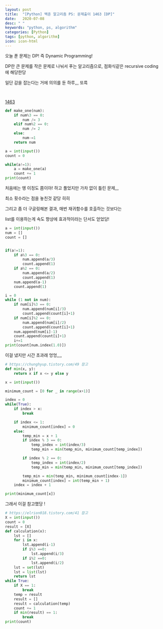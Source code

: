 ```yaml
---
layout: post
title:  "[Python] 백준 알고리즘 PS: 문제출이 1463 [DP]"
date:   2020-07-08
desc: " "
keywords: "python, ps, algorithm"
categories: [Python]
tags: [python, algorithm]
icon: icon-html
---
```



오늘 푼 문제는 DP! 즉 Dynamic Programming!

DP란 큰 문제를 작은 문제로 나눠서 푸는 알고리즘으로, 점화식같은 recursive coding 에 해당한당


일단 감을 잡는다는 거에 의의를 둔 하루,,, 또륵


<br>


[1463](https://www.acmicpc.net/problem/1463)

```python
def make_one(num):
    if num%3 == 0:
        num /= 3
    elif num%2 == 0:
        num /= 2
    else:
        num-=1
    return num

a = int(input())
count = 0

while(a!=1):
    a = make_one(a)
    count += 1
print(count)
```

처음에는 엥 이정도 쯤이야! 하고 풀었지만 가차 없이 틀린 문제,,,

최소 횟수라는 점을 놓친것 같당 히히

그리고 좀 더 구글링해본 결과, 매번 재귀함수를 호출하는 것보다는

list를 이용하는게 속도 향상에 효과적이라는 단서도 얻었당!


```python
a = int(input())
num = []
count = []


if(a!=1):
    if a%3 == 0:
        num.append(a/3)
        count.append(1)
    if a%2 == 0:
        num.append(a/2)
        count.append(1)
    num.append(a-1)
    count.append(1)

i = 0
while (1 not in num):
    if num[i]%3 == 0:
        num.append(num[i]/3)
        count.append(count[i]+1)
    if num[i]%2 == 0:
        num.append(num[i]/2)
        count.append(count[i]+1)
    num.append(num[i]-1)
    count.append(count[i]+1)
    i+=1
print(count[num.index(1.0)])
```

이걸 냈지만 시간 초과래 엉엉,,,,





```python
# https://chunghyup.tistory.com/49 참고
def min(x, y):
    return x if x <= y else y

x = int(input())

minimum_count = [0 for _ in range(x+1)]

index = 0
while(True):
    if index > x:
        break

    if index <= 1:
        minimum_count[index] = 0
    else:
        temp_min = x + 1
        if index % 3 == 0:
            temp_index = int(index/3)
            temp_min = min(temp_min, minimum_count[temp_index])

        if index % 2 == 0:
            temp_index = int(index/2)
            temp_min = min(temp_min, minimum_count[temp_index])

        temp_min = min(temp_min, minimum_count[index-1])
        minimum_count[index] = int(temp_min + 1)
    index = index + 1

print(minimum_count[x])
```

그래서 이걸 참고했당 !




```python
# https://elrion018.tistory.com/41 참고 
X = int(input())
count = 0
result = [X]
def calculation(x):
    lst = []
    for i in x:
        lst.append(i-1)
        if i%3 ==0:
            lst.append(i/3)
        if i%2 ==0:
            lst.append(i/2)
    lst = set(lst)
    lst = list(lst)
    return lst
while True:
    if X == 1:
        break
    temp = result
    result = []
    result = calculation(temp)
    count += 1
    if min(result) == 1:
        break
print(count)
```
